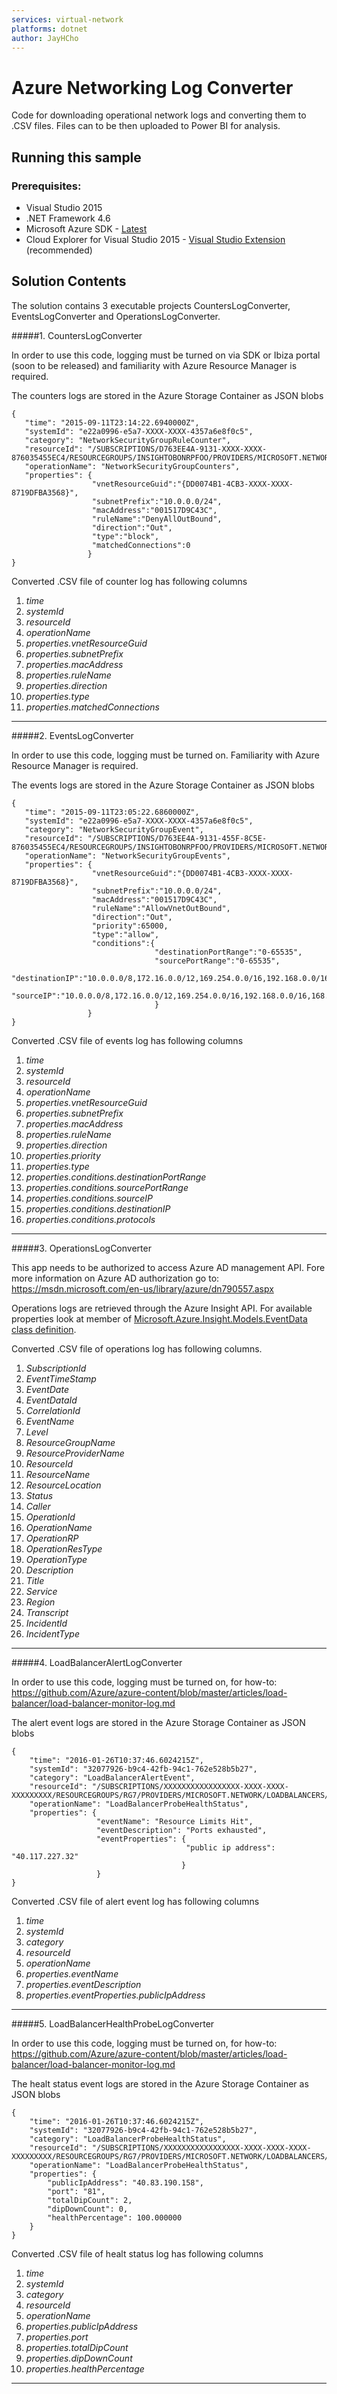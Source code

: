 ```yaml
---
services: virtual-network
platforms: dotnet
author: JayHCho
---
```


# Azure Networking Log Converter

Code for downloading operational network logs and converting them to .CSV files.  Files can to be then uploaded to Power BI for analysis.
## Running this sample
### Prerequisites:

* Visual Studio 2015
* .NET Framework 4.6
* Microsoft Azure SDK - [Latest](https://azure.microsoft.com/en-us/downloads/)
* Cloud Explorer for Visual Studio 2015 - [Visual Studio Extension](https://visualstudiogallery.msdn.microsoft.com/84e83a7c-9606-4f9f-83dd-0f6182f13add) (recommended)
 
## Solution Contents
The solution contains 3  executable projects CountersLogConverter, EventsLogConverter and OperationsLogConverter.


#####1.  CountersLogConverter

In order to use this code, logging must be turned on via SDK or Ibiza portal (soon to be released)
and familiarity with Azure Resource Manager is required.

The counters logs are stored in the Azure Storage Container as JSON blobs
```
{
   "time": "2015-09-11T23:14:22.6940000Z",
   "systemId": "e22a0996-e5a7-XXXX-XXXX-4357a6e8f0c5",
   "category": "NetworkSecurityGroupRuleCounter",
   "resourceId": "/SUBSCRIPTIONS/D763EE4A-9131-XXXX-XXXX-876035455EC4/RESOURCEGROUPS/INSIGHTOBONRPFOO/PROVIDERS/MICROSOFT.NETWORK/NETWORKSECURITYGROUPS/NSGINSIGHTOBONRPFOO",
   "operationName": "NetworkSecurityGroupCounters",
   "properties": {
                  "vnetResourceGuid":"{DD0074B1-4CB3-XXXX-XXXX-8719DFBA3568}",
                  "subnetPrefix":"10.0.0.0/24",
                  "macAddress":"001517D9C43C",
                  "ruleName":"DenyAllOutBound",
                  "direction":"Out",
                  "type":"block",
                  "matchedConnections":0
                 }
}
```

Converted .CSV file of counter log has following columns

1. *time*
2. *systemId*
3. *resourceId*
4. *operationName*
5. *properties.vnetResourceGuid*
6. *properties.subnetPrefix*
7. *properties.macAddress*
8. *properties.ruleName*
9. *properties.direction*
10. *properties.type*
11. *properties.matchedConnections*

---

#####2.  EventsLogConverter

In order to use this code, logging must be turned on.
Familiarity with Azure Resource Manager is required.

The events logs are stored in the Azure Storage Container as JSON blobs
```
{
   "time": "2015-09-11T23:05:22.6860000Z",
   "systemId": "e22a0996-e5a7-XXXX-XXXX-4357a6e8f0c5",
   "category": "NetworkSecurityGroupEvent",
   "resourceId": "/SUBSCRIPTIONS/D763EE4A-9131-455F-8C5E-876035455EC4/RESOURCEGROUPS/INSIGHTOBONRPFOO/PROVIDERS/MICROSOFT.NETWORK/NETWORKSECURITYGROUPS/NSGINSIGHTOBONRPFOO",
   "operationName": "NetworkSecurityGroupEvents",
   "properties": {
                  "vnetResourceGuid":"{DD0074B1-4CB3-XXXX-XXXX-8719DFBA3568}",
                  "subnetPrefix":"10.0.0.0/24",
                  "macAddress":"001517D9C43C",
                  "ruleName":"AllowVnetOutBound",
                  "direction":"Out",
                  "priority":65000,
                  "type":"allow",
                  "conditions":{
                                "destinationPortRange":"0-65535",
                                "sourcePortRange":"0-65535",
                                "destinationIP":"10.0.0.0/8,172.16.0.0/12,169.254.0.0/16,192.168.0.0/16,168.63.129.16/32",
                                "sourceIP":"10.0.0.0/8,172.16.0.0/12,169.254.0.0/16,192.168.0.0/16,168.63.129.16/32"
                                }
                 }
}
```

Converted .CSV file of events log has following columns

1. *time*
2. *systemId*
3. *resourceId*
4. *operationName*
5. *properties.vnetResourceGuid*
6. *properties.subnetPrefix*
7. *properties.macAddress*
8. *properties.ruleName*
9. *properties.direction*
10. *properties.priority*
11. *properties.type*
12. *properties.conditions.destinationPortRange*
13. *properties.conditions.sourcePortRange*
14. *properties.conditions.sourceIP*
15. *properties.conditions.destinationIP*
16. *properties.conditions.protocols*

---

#####3.  OperationsLogConverter

This app needs to be authorized to access Azure AD management API.
Fore more information on Azure AD authorization go to: https://msdn.microsoft.com/en-us/library/azure/dn790557.aspx

Operations logs are retrieved through the Azure Insight API.  For available properties look at member of [Microsoft.Azure.Insight.Models.EventData class definition](https://msdn.microsoft.com/en-us/library/azure/microsoft.azure.insights.models.eventdata.aspx).

Converted .CSV file of operations log has following columns.

1. *SubscriptionId*
2. *EventTimeStamp*
3. *EventDate*
4. *EventDataId*
5. *CorrelationId*
6. *EventName*
7. *Level*
8. *ResourceGroupName*
9. *ResourceProviderName*
10. *ResourceId*
11. *ResourceName*
12. *ResourceLocation*
13. *Status*
14. *Caller*
15. *OperationId*
16. *OperationName*
17. *OperationRP*
18. *OperationResType*
19. *OperationType*
20. *Description*
21. *Title*
22. *Service*
23. *Region*
24. *Transcript*
25. *IncidentId*
26. *IncidentType*

---

#####4.  LoadBalancerAlertLogConverter

In order to use this code, logging must be turned on, for how-to: https://github.com/Azure/azure-content/blob/master/articles/load-balancer/load-balancer-monitor-log.md

The alert event logs are stored in the Azure Storage Container as JSON blobs
```
{
	"time": "2016-01-26T10:37:46.6024215Z",	
	"systemId": "32077926-b9c4-42fb-94c1-762e528b5b27",
	"category": "LoadBalancerAlertEvent",
	"resourceId": "/SUBSCRIPTIONS/XXXXXXXXXXXXXXXXX-XXXX-XXXX-XXXXXXXXX/RESOURCEGROUPS/RG7/PROVIDERS/MICROSOFT.NETWORK/LOADBALANCERS/WWEBLB",
	"operationName": "LoadBalancerProbeHealthStatus",
	"properties": {
				   "eventName": "Resource Limits Hit",
				   "eventDescription": "Ports exhausted",
				   "eventProperties": {
									   "public ip address": "40.117.227.32"
									  }
				   }
}
```

Converted .CSV file of alert event log has following columns

1. *time*
2. *systemId*
3. *category*
3. *resourceId*
4. *operationName*
5. *properties.eventName*
6. *properties.eventDescription*
7. *properties.eventProperties.publicIpAddress*

---

#####5.  LoadBalancerHealthProbeLogConverter

In order to use this code, logging must be turned on, for how-to: https://github.com/Azure/azure-content/blob/master/articles/load-balancer/load-balancer-monitor-log.md

The healt status event logs are stored in the Azure Storage Container as JSON blobs
```
{
    "time": "2016-01-26T10:37:46.6024215Z",
    "systemId": "32077926-b9c4-42fb-94c1-762e528b5b27",
    "category": "LoadBalancerProbeHealthStatus",
    "resourceId": "/SUBSCRIPTIONS/XXXXXXXXXXXXXXXXX-XXXX-XXXX-XXXX-XXXXXXXXX/RESOURCEGROUPS/RG7/PROVIDERS/MICROSOFT.NETWORK/LOADBALANCERS/WWEBLB",
    "operationName": "LoadBalancerProbeHealthStatus",
    "properties": {
        "publicIpAddress": "40.83.190.158",
        "port": "81",
        "totalDipCount": 2,
        "dipDownCount": 0,
        "healthPercentage": 100.000000
    }
}

```

Converted .CSV file of healt status log has following columns

1. *time*
2. *systemId*
3. *category*
3. *resourceId*
4. *operationName*
5. *properties.publicIpAddress*
6. *properties.port*
7. *properties.totalDipCount*
8. *properties.dipDownCount*
9. *properties.healthPercentage*

---